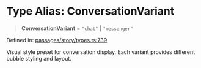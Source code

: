 # Type Alias: ConversationVariant

> **ConversationVariant** = `"chat"` \| `"messenger"`

Defined in: [passages/story/types.ts:739](https://github.com/laruss/react-text-game/blob/325ef0387ed3a81c3cff0516cf5aab684d6f654f/packages/core/src/passages/story/types.ts#L739)

Visual style preset for conversation display.
Each variant provides different bubble styling and layout.
